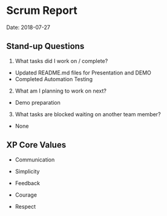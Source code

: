 # Scrum Report

Date: 2018-07-27

## Stand-up Questions

1. What tasks did I work on / complete?

* Updated README.md files for Presentation and DEMO
* Completed Automation Testing

2. What am I planning to work on next?

* Demo preparation


3. What tasks are blocked waiting on another team member?

* None

## XP Core Values

- Communication

- Simplicity


- Feedback


- Courage


- Respect

